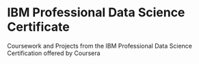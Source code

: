 # IBM Professional Data Science Certificate
Coursework and Projects from the IBM Professional Data Science Certification offered by Coursera
